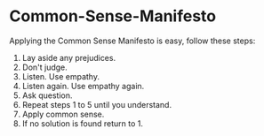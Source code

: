 # Common-Sense-Manifesto

Applying the Common Sense Manifesto is easy, follow these steps:

1. Lay aside any prejudices.
2. Don't judge.
3. Listen. Use empathy.
4. Listen again. Use empathy again.
5. Ask question.
6. Repeat steps 1 to 5 until you understand.
7. Apply common sense.
8. If no solution is found return to 1.

